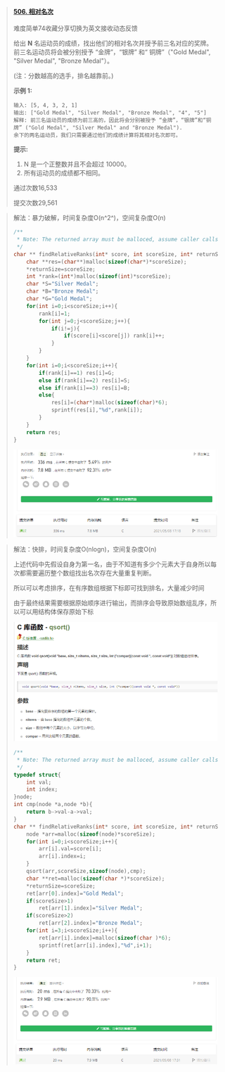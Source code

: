 > #### [506. 相对名次](https://leetcode-cn.com/problems/relative-ranks/)
>
> 难度简单74收藏分享切换为英文接收动态反馈
>
> 给出 **N** 名运动员的成绩，找出他们的相对名次并授予前三名对应的奖牌。前三名运动员将会被分别授予 “金牌”，“银牌” 和“ 铜牌”（"Gold Medal", "Silver Medal", "Bronze Medal"）。
>
> (注：分数越高的选手，排名越靠前。)
>
> **示例 1:**
>
> ```
> 输入: [5, 4, 3, 2, 1]
> 输出: ["Gold Medal", "Silver Medal", "Bronze Medal", "4", "5"]
> 解释: 前三名运动员的成绩为前三高的，因此将会分别被授予 “金牌”，“银牌”和“铜牌” ("Gold Medal", "Silver Medal" and "Bronze Medal").
> 余下的两名运动员，我们只需要通过他们的成绩计算将其相对名次即可。
> ```
>
> **提示:**
>
> 1. N 是一个正整数并且不会超过 10000。
> 2. 所有运动员的成绩都不相同。
>
> 通过次数16,533
>
> 提交次数29,561

> 解法：暴力破解，时间复杂度O(n^2^)，空间复杂度O(n)
>
> ```c
> /**
>  * Note: The returned array must be malloced, assume caller calls free().
>  */
> char ** findRelativeRanks(int* score, int scoreSize, int* returnSize){
>     char **res=(char**)malloc(sizeof(char*)*scoreSize);
>     *returnSize=scoreSize;
>     int *rank=(int*)malloc(sizeof(int)*scoreSize);
>     char *S="Silver Medal";
>     char *B="Bronze Medal";
>     char *G="Gold Medal";
>     for(int i=0;i<scoreSize;i++){
>         rank[i]=1;
>         for(int j=0;j<scoreSize;j++){
>             if(i!=j){
>                 if(score[i]<score[j]) rank[i]++;
>             }
>         }
>     }
>     for(int i=0;i<scoreSize;i++){
>         if(rank[i]==1) res[i]=G;
>         else if(rank[i]==2) res[i]=S;
>         else if(rank[i]==3) res[i]=B;
>         else{
>             res[i]=(char*)malloc(sizeof(char)*6);
>             sprintf(res[i],"%d",rank[i]);
>         }
>     }
>     return res;
> }
> ```
>
> ![image-20210508171841256](image\image-20210508171841256.png)

> 解法：快排，时间复杂度O(nlogn)，空间复杂度O(n)
>
> 上述代码中先假设自身为第一名，由于不知道有多少个元素大于自身所以每次都需要遍历整个数组找出名次存在大量重复判断。
>
> 所以可以考虑排序，在有序数组根据下标即可找到排名，大量减少时间
>
> 由于最终结果需要根据原始顺序进行输出，而排序会导致原始数组乱序，所以可以用结构体保存原始下标
>
> ![image-20210508173959589](image\image-20210508173959589.png)
>
> ```c
> /**
>  * Note: The returned array must be malloced, assume caller calls free().
>  */
> typedef struct{
>     int val;
>     int index;
> }node;
> int cmp(node *a,node *b){
>     return b->val-a->val;
> }
> char ** findRelativeRanks(int* score, int scoreSize, int* returnSize){
>     node *arr=malloc(sizeof(node)*scoreSize);
>     for(int i=0;i<scoreSize;i++){
>         arr[i].val=score[i];
>         arr[i].index=i;
>     }
>     qsort(arr,scoreSize,sizeof(node),cmp);
>     char **ret=malloc(sizeof(char *)*scoreSize);
>     *returnSize=scoreSize;
>     ret[arr[0].index]="Gold Medal";
>     if(scoreSize>1)
>         ret[arr[1].index]="Silver Medal";
>     if(scoreSize>2)
>         ret[arr[2].index]="Bronze Medal";
>     for(int i=3;i<scoreSize;i++){
>         ret[arr[i].index]=malloc(sizeof(char )*6);
>         sprintf(ret[arr[i].index],"%d",i+1);
>     }
>     return ret;
> }
> ```
>
> ![image-20210508173202252](image\image-20210508173202252.png)